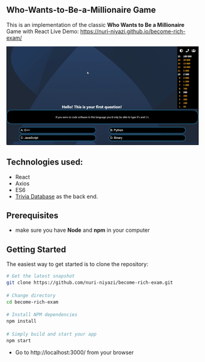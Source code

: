 ## Who-Wants-to-Be-a-Millionaire Game

This is an implementation of the classic **Who Wants to Be a Millionaire** Game with React 
Live Demo: https://nuri-niyazi.github.io/become-rich-exam/

![Game](img/screenshot.gif)

## Technologies used:

* React
* Axios
* ES6
* [Trivia Database](https://opentdb.com/) as the back end.

Prerequisites
-------------
- make sure you have **Node** and **npm** in your computer

Getting Started
-------------

The easiest way to get started is to clone the repository:

```bash
# Get the latest snapshot
git clone https://github.com/nuri-niyazi/become-rich-exam.git

# Change directory
cd become-rich-exam

# Install NPM dependencies
npm install

# Simply build and start your app
npm start


```
- Go to http://localhost:3000/ from your browser
